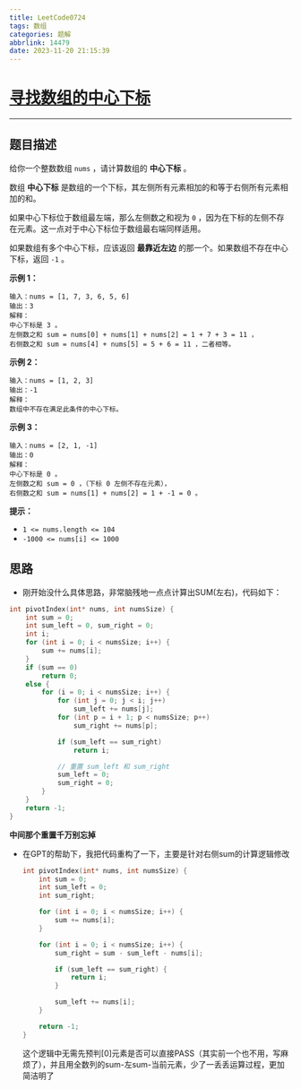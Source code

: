 ```yaml
---
title: LeetCode0724
tags: 数组
categories: 题解
abbrlink: 14479
date: 2023-11-20 21:15:39
---
```


# [寻找数组的中心下标](https://leetcode.cn/problems/find-pivot-index/)

---

## 题目描述

给你一个整数数组 `nums` ，请计算数组的 **中心下标** 。

数组 **中心下标** 是数组的一个下标，其左侧所有元素相加的和等于右侧所有元素相加的和。

如果中心下标位于数组最左端，那么左侧数之和视为 `0` ，因为在下标的左侧不存在元素。这一点对于中心下标位于数组最右端同样适用。

如果数组有多个中心下标，应该返回 **最靠近左边** 的那一个。如果数组不存在中心下标，返回 `-1` 。

 

<!--more-->

**示例 1：**

```
输入：nums = [1, 7, 3, 6, 5, 6]
输出：3
解释：
中心下标是 3 。
左侧数之和 sum = nums[0] + nums[1] + nums[2] = 1 + 7 + 3 = 11 ，
右侧数之和 sum = nums[4] + nums[5] = 5 + 6 = 11 ，二者相等。
```

**示例 2：**

```
输入：nums = [1, 2, 3]
输出：-1
解释：
数组中不存在满足此条件的中心下标。
```

**示例 3：**

```
输入：nums = [2, 1, -1]
输出：0
解释：
中心下标是 0 。
左侧数之和 sum = 0 ，（下标 0 左侧不存在元素），
右侧数之和 sum = nums[1] + nums[2] = 1 + -1 = 0 。
```

 

**提示：**

- `1 <= nums.length <= 104`
- `-1000 <= nums[i] <= 1000`



## 思路

* 刚开始没什么具体思路，非常脑残地一点点计算出SUM(左右)，代码如下：

```c
int pivotIndex(int* nums, int numsSize) {
    int sum = 0;
    int sum_left = 0, sum_right = 0;
    int i;
    for (int i = 0; i < numsSize; i++) {
        sum += nums[i];
    }
    if (sum == 0)
        return 0;
    else {
        for (i = 0; i < numsSize; i++) {
            for (int j = 0; j < i; j++)
                sum_left += nums[j];
            for (int p = i + 1; p < numsSize; p++)
                sum_right += nums[p];

            if (sum_left == sum_right)
                return i;

            // 重置 sum_left 和 sum_right
            sum_left = 0;
            sum_right = 0;
        }
    }
    return -1;
}
```

**中间那个重置千万别忘掉**



* 在GPT的帮助下，我把代码重构了一下，主要是针对右侧sum的计算逻辑修改

  ```C
  int pivotIndex(int* nums, int numsSize) {
      int sum = 0;
      int sum_left = 0;
      int sum_right;
  
      for (int i = 0; i < numsSize; i++) {
          sum += nums[i];
      }
  
      for (int i = 0; i < numsSize; i++) {
          sum_right = sum - sum_left - nums[i];
  
          if (sum_left == sum_right) {
              return i;
          }
  
          sum_left += nums[i];
      }
  
      return -1;
  }
  
  ```

  这个逻辑中无需先预判[0]元素是否可以直接PASS（其实前一个也不用，写麻烦了），并且用全数列的sum-左sum-当前元素，少了一丢丢运算过程，更加简洁明了
